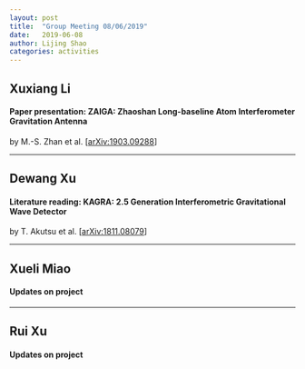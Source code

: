 ```yaml
---
layout: post
title:  "Group Meeting 08/06/2019"
date:   2019-06-08
author: Lijing Shao
categories: activities
---
```




## Xuxiang Li

#### Paper presentation: ZAIGA: Zhaoshan Long-baseline Atom Interferometer Gravitation Antenna

by M.-S. Zhan et al. [[arXiv:1903.09288](https://arxiv.org/abs/1903.09288)]

---

## Dewang Xu

#### Literature reading: KAGRA: 2.5 Generation Interferometric Gravitational Wave Detector

by T. Akutsu et al. [[arXiv:1811.08079](https://arxiv.org/abs/1811.08079)]

---

## Xueli Miao

#### Updates on project

---

## Rui Xu

#### Updates on project
